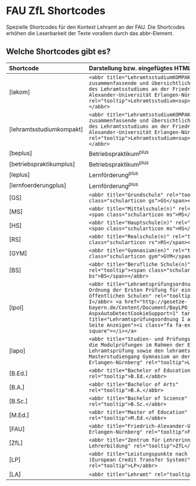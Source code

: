 # FAU ZfL Shortcodes
Spezielle Shortcodes für den Kontext Lehramt an der FAU. Die Shortcodes erhöhen die Leserbarkeit der Texte vorallem durch das abbr-Element.

## Welche Shortcodes gibt es?

|Shortcode | Darstellung bzw. eingefügtes HTML
|:-- |:--
[lakom]|```<abbr title="LehramtsstudiumKOMPAKT ist eine zusammenfassende und übersichtliche Darstellung des Lehramtsstudiums an der Friedrich-Alexander-Universität Erlangen-Nürnberg." rel="tooltip">Lehramtsstudium<sup>kompakt</sup></abbr>```
[lehramtsstudiumkompakt]|```<abbr title="LehramtsstudiumKOMPAKT ist eine zusammenfassende und übersichtliche Darstellung des Lehramtsstudiums an der Friedrich-Alexander-Universität Erlangen-Nürnberg." rel="tooltip">Lehramtsstudium<sup>kompakt</sup></abbr>```
[beplus]|Betriebspraktikum<sup>plus</sup>|
[betriebspraktikumplus]|Betriebspraktikum<sup>plus</sup>|
[leplus]|Lernförderung<sup>plus</sup>|
[lernfoerderungplus]|Lernförderung<sup>plus</sup>|
[GS]|```<abbr title="Grundschule" rel="tooltip"><span class="schularticon gs">GS</span></abbr>```
[MS]|```<abbr title="Mittelschule(n)" rel="tooltip"><span class="schularticon ms">MS</span></abbr>```
[HS]|```<abbr title="Hauptschule(n)" rel="tooltip"><span class="schularticon ms">HS</span></abbr>```
[RS]|```<abbr title="Realschule(n)" rel="tooltip"><span class="schularticon rs">RS</span></abbr>```
[GYM]|```<abbr title="Gymnasium(en)" rel="tooltip"><span class="schularticon gym">GYM</span></abbr>```
[BS]|```<abbr title="Berufliche Schule(n)" rel="tooltip"><span class="schularticon bs">BS</span></abbr>```
[lpoI]|```<abbr title="Lehramtsprüfungsordnung I - LPO I: Ordnung der Ersten Prüfung für ein Lehramt an öffentlichen Schulen" rel="tooltip">LPO I</abbr> <a href="http://gesetze-bayern.de/Content/Document/BayLPO_I?AspxAutoDetectCookieSupport=1" target="_blank" title="Lehramtsprüfungsordnung I auf externer Seite Anzeigen"><i class="fa fa-external-link-square"></i></a>```
[lapo]|```<abbr title="Studien- und Prüfungsordnung für die Modulprüfungen im Rahmen der Ersten Lehramtsprüfung sowie den lehramtsbezogenen Masterstudiengang Gymnasium an der Universität Erlangen-Nürnberg" rel="tooltip">LAPO</abbr>```|
[B.Ed.]|```<abbr title="Bachelor of Education" rel="tooltip">B.Ed.</abbr>```
[B.A.]|```<abbr title="Bachelor of Arts" rel="tooltip">B.A.</abbr>```
[B.Sc.]|```<abbr title="Bachelor of Science" rel="tooltip">B.Sc.</abbr>```
[M.Ed.]|```<abbr title="Master of Education" rel="tooltip">M.Ed.</abbr>```
[FAU]|```<abbr title="Friedrich-Alexander-Universität Erlangen-Nürnberg" rel="tooltip">FAU</abbr>```
[ZfL]|```<abbr title="Zentrum für Lehrerinnen- und Lehrerbildung" rel="tooltip">ZfL</abbr>```
[LP]|```<abbr title="Leistungspunkte nach dem ECTS (European Credit Transfer System)" rel="tooltip">LP</abbr>```
[LA]|```<abbr title="Lehramt" rel="tooltip">LA</abbr>```

